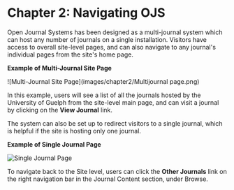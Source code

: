 # Chapter 2: Navigating OJS

Open Journal Systems has been designed as a multi-journal system which can host any number of journals on a single installation. Visitors have access to overall site-level pages, and can also navigate to any journal's individual pages from the site's home page.

**Example of Multi-Journal Site Page**

![Multi-Journal Site Page](images/chapter2/Multijournal page.png)

In this example, users will see a list of all the journals hosted by the University of Guelph from the site-level main page, and can visit a journal by clicking on the **View Journal** link.  

The system can also be set up to redirect visitors to a single journal, which is helpful if the site is hosting only one journal.  

**Example of Single Journal Page**  

![Single Journal Page](single_journal_page.png)

To navigate back to the Site level, users can click the **Other Journals** link on the right navigation bar in the Journal Content section, under Browse.
